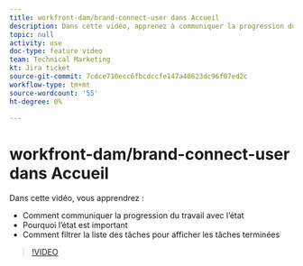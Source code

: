 ```yaml
---
title: workfront-dam/brand-connect-user dans Accueil
description: Dans cette vidéo, apprenez à communiquer la progression du travail avec l’état et à filtrer la liste de travail pour afficher les travaux terminés.
topic: null
activity: use
doc-type: feature video
team: Technical Marketing
kt: Jira ticket
source-git-commit: 7cdce710ecc6fbcdccfe147a40623dc96f07ed2c
workflow-type: tm+mt
source-wordcount: '55'
ht-degree: 0%

---
```


# workfront-dam/brand-connect-user dans Accueil

Dans cette vidéo, vous apprendrez :

* Comment communiquer la progression du travail avec l’état
* Pourquoi l’état est important
* Comment filtrer la liste des tâches pour afficher les tâches terminées

>[!VIDEO](https://video.tv.adobe.com/v/335104/?quality=12)
